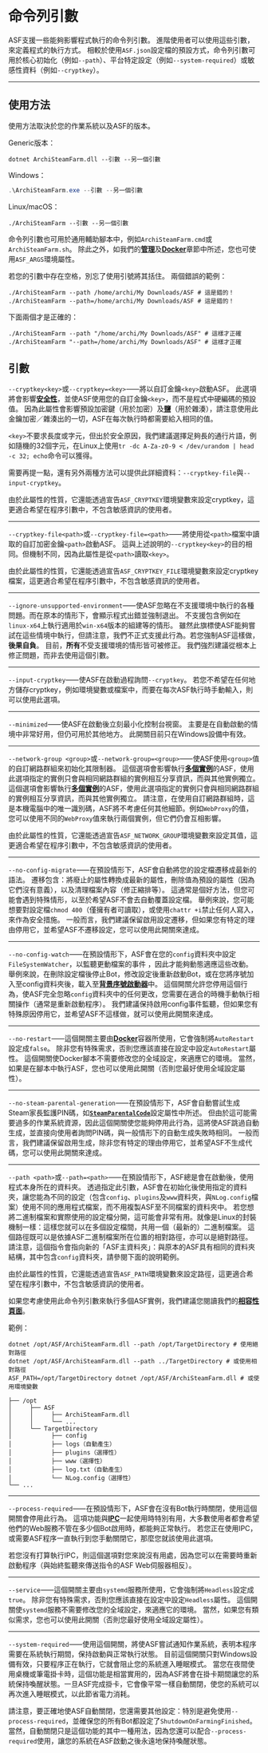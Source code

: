# 命令列引數

ASF支援一些能夠影響程式執行的命令列引數。 進階使用者可以使用這些引數，來定義程式的執行方式。 相較於使用&#8203;`ASF.json`&#8203;設定檔的預設方式，命令列引數可用於核心初始化（例如&#8203;`--path`&#8203;）、平台特定設定（例如&#8203;`--system-required`&#8203;）或敏感性資料（例如&#8203;`--cryptkey`&#8203;）。

---

## 使用方法

使用方法取決於您的作業系統以及ASF的版本。

Generic版本：

```shell
dotnet ArchiSteamFarm.dll --引數 --另一個引數
```

Windows：

```powershell
.\ArchiSteamFarm.exe --引數 --另一個引數
```

Linux/macOS：

```shell
./ArchiSteamFarm --引數 --另一個引數
```

命令列引數也可用於通用輔助腳本中，例如&#8203;`ArchiSteamFarm.cmd`&#8203;或&#8203;`ArchiSteamFarm.sh`&#8203;。 除此之外，如我們的&#8203;**[管理](https://github.com/JustArchiNET/ArchiSteamFarm/wiki/Management-zh-TW#環境變數)**&#8203;及&#8203;**[Docker](https://github.com/JustArchiNET/ArchiSteamFarm/wiki/Docker-zh-TW#命令列引數)**&#8203;章節中所述，您也可使用&#8203;`ASF_ARGS`&#8203;環境屬性。

若您的引數中存在空格，別忘了使用引號將其括住。 兩個錯誤的範例：

```shell
./ArchiSteamFarm --path /home/archi/My Downloads/ASF # 這是錯的！
./ArchiSteamFarm --path=/home/archi/My Downloads/ASF # 這是錯的！
```

下面兩個才是正確的：

```shell
./ArchiSteamFarm --path "/home/archi/My Downloads/ASF" # 這樣才正確
./ArchiSteamFarm "--path=/home/archi/My Downloads/ASF" # 這樣才正確
```

## 引數

`--cryptkey<key>`&#8203;或&#8203;`--cryptkey=<key>`&#8203;⸺將以自訂金鑰&#8203;`<key>`&#8203;啟動ASF。 此選項將會影響&#8203;**[安全性](https://github.com/JustArchiNET/ArchiSteamFarm/wiki/Security-zh-TW)**&#8203;，並使ASF使用您的自訂金鑰&#8203;`<key>`&#8203;，而不是程式中硬編碼的預設值。 因為此屬性會影響預設加密鍵（用於加密）及&#8203;**[鹽](https://zh.wikipedia.org/zh-tw/%E7%9B%90_(%E5%AF%86%E7%A0%81%E5%AD%A6))**&#8203;（用於雜湊），請注意使用此金鑰加密／雜湊出的一切，ASF在每次執行時都需要給入相同的值。

`<key>`&#8203;不要求長度或字元，但出於安全原因，我們建議選擇足夠長的通行片語，例如隨機的32個字元，在Linux上使用&#8203;`tr -dc A-Za-z0-9 < /dev/urandom | head -c 32; echo`&#8203;命令可以獲得。

需要再提一點，還有另外兩種方法可以提供此詳細資料：&#8203;`--cryptkey-file`&#8203;與&#8203;`--input-cryptkey`&#8203;。

由於此屬性的性質，它還能透過宣告&#8203;`ASF_CRYPTKEY`&#8203;環境變數來設定cryptkey，這更適合希望在程序引數中，不包含敏感資訊的使用者。

---

`--cryptkey-file<path>`&#8203;或&#8203;`--cryptkey-file=<path>`&#8203;⸺將使用從&#8203;`<path>`&#8203;檔案中讀取的自訂加密金鑰&#8203;`<path>`&#8203;啟動ASF。 這與上述說明的&#8203;`--cryptkey<key>`&#8203;的目的相同。但機制不同，因為此屬性是從&#8203;`<path>`&#8203;讀取&#8203;`<key>`&#8203;。

由於此屬性的性質，它還能透過宣告&#8203;`ASF_CRYPTKEY_FILE`&#8203;環境變數來設定cryptkey檔案，這更適合希望在程序引數中，不包含敏感資訊的使用者。

---

`--ignore-unsupported-environment`&#8203;⸺使ASF忽略在不支援環境中執行的各種問題。而在原本的情形下，會顯示程式出錯並強制退出。 不支援包含例如在&#8203;`linux-x64`&#8203;上執行適用於&#8203;`win-x64`&#8203;版本的組建等的情形。 雖然此旗標使ASF能夠嘗試在這些情境中執行，但請注意，我們不正式支援此行為。若您強制ASF這樣做，&#8203;**後果自負**&#8203;。 目前，&#8203;**所有**&#8203;不受支援環境的情形皆可被修正。 我們強烈建議從根本上修正問題，而非去使用這個引數。

---

`--input-cryptkey`&#8203;⸺使ASF在啟動過程詢問&#8203;`--cryptkey`&#8203;。 若您不希望在任何地方儲存cryptkey，例如環境變數或檔案中，而要在每次ASF執行時手動輸入，則可以使用此選項。

---

`--minimized`&#8203;⸺使ASF在啟動後立刻最小化控制台視窗。 主要是在自動啟動的情境中非常好用，但仍可用於其他地方。 此開關目前只在Windows設備中有效。

---

`--network-group <group>`&#8203;或&#8203;`--network-group=<group>`&#8203;⸺使ASF使用&#8203;`<group>`&#8203;值的自訂網路群組來初始化其限制器。 這個選項會影響執行&#8203;**[多個實例](https://github.com/JustArchiNET/ArchiSteamFarm/wiki/Management-zh-TW#多個實例)**&#8203;的ASF，使用此選項指定的實例只會與相同網路群組的實例相互分享資訊，而與其他實例獨立。 這個選項會影響執行&#8203;**[多個實例](https://github.com/JustArchiNET/ArchiSteamFarm/wiki/Management-zh-TW#多個實例)**&#8203;的ASF，使用此選項指定的實例只會與相同網路群組的實例相互分享資訊，而與其他實例獨立。 請注意，在使用自訂網路群組時，這是本機電腦中的唯一識別碼，ASF將不考慮任何其他細節。例如&#8203;`WebProxy`&#8203;的值，您可以使用不同的&#8203;`WebProxy`&#8203;值來執行兩個實例，但它們仍會互相影響。

由於此屬性的性質，它還能透過宣告&#8203;`ASF_NETWORK_GROUP`&#8203;環境變數來設定其值，這更適合希望在程序引數中，不包含敏感資訊的使用者。

---

`--no-config-migrate`&#8203;⸺在預設情形下，ASF會自動將您的設定檔遷移成最新的語法。 遷移包含：將廢止的屬性轉換成最新的屬性，刪除值為預設的屬性（因為它們沒有意義），以及清理檔案內容（修正縮排等）。 這通常是個好方法，但您可能會遇到特殊情形，以至於希望ASF不會去自動覆蓋設定檔。 舉例來說，您可能想要對設定檔&#8203;`chmod 400`&#8203;（僅擁有者可讀取），或使用&#8203;`chattr +i`&#8203;禁止任何人寫入，來作為安全措施。 一般而言，我們建議保留啟用設定遷移，但如果您有特定的理由停用它，並希望ASF不遷移設定，您可以使用此開關來達成。

---

`--no-config-watch`&#8203;⸺在預設情形下，ASF會在您的&#8203;`config`&#8203;資料夾中設定&#8203;`FileSystemWatcher`&#8203;，以監聽更動檔案的事件 ，因此才能夠動態適應這些改動。 舉例來說，在刪除設定檔後停止Bot，修改設定後重新啟動Bot，或在您將序號加入至config資料夾後，載入至&#8203;**[背景序號啟動器](https://github.com/JustArchiNET/ArchiSteamFarm/wiki/Background-games-redeemer-zh-TW)**&#8203;中。 這個開關允許您停用這個行為，使ASF完全忽略&#8203;`config`&#8203;資料夾中的任何更改，您需要在適合的時機手動執行相關操作（通常是重新啟動程序）。 我們建議保持啟用config事件監聽，但如果您有特殊原因停用它，並希望ASF不這樣做，就可以使用此開關來達成。

---

`--no-restart`&#8203;⸺這個開關主要由&#8203;**[Docker](https://github.com/JustArchiNET/ArchiSteamFarm/wiki/Docker-zh-TW)**&#8203;容器所使用，它會強制將&#8203;`AutoRestart`&#8203;設定成&#8203;`false`&#8203;。 除非您有特殊需求，否則您應該直接在設定中設定&#8203;`AutoRestart`&#8203;屬性。 這個開關使Docker腳本不需要修改您的全域設定，來適應它的環境。 當然，如果是在腳本中執行ASF，您也可以使用此開關（否則您最好使用全域設定屬性）。

---

`--no-steam-parental-generation`&#8203;⸺在預設情形下，ASF會自動嘗試生成Steam家長監護PIN碼，如&#8203;**[`SteamParentalCode`](https://github.com/JustArchiNET/ArchiSteamFarm/wiki/Configuration-zh-TW#steamparentalcode家庭監護-pin-碼)**&#8203;設定屬性中所述。 但由於這可能需要過多的作業系統資源，因此這個開關使您能夠停用此行為，這將使ASF跳過自動生成，並直接向使用者詢問PIN碼，與一般情形下的自動生成失敗時相同。 一般而言，我們建議保留啟用生成，除非您有特定的理由停用它，並希望ASF不生成代碼，您可以使用此開關來達成。

---

`--path <path>`&#8203;或&#8203;`--path=<path>`&#8203;⸺在預設情形下，ASF總是會在啟動後，使用程式本身所在的資料夾。 透過指定此引數，ASF會在初始化後使用指定的資料夾，讓您能為不同的設定（包含&#8203;`config`&#8203;、&#8203;`plugins`&#8203;及&#8203;`www`&#8203;資料夾，與&#8203;`NLog.config`&#8203;檔案）使用不同的應用程式檔案，而不用複製ASF至不同檔案的資料夾中。 若您想將二進制檔案和實際使用的設定檔分開，這可能會非常有用。就像是Linux的封裝機制一樣：這樣您就可以在多個設定檔間，共用一個（最新的）二進制檔案。 這個路徑既可以是依據ASF二進制檔案所在位置的相對路徑，亦可以是絕對路徑。 請注意，這個指令會指向新的「ASF主資料夾」：與原本的ASF具有相同的資料夾結構，其中包含&#8203;`config`&#8203;資料夾，請參閱下面的說明範例。

由於此屬性的性質，它還能透過宣告&#8203;`ASF_PATH`&#8203;環境變數來設定路徑，這更適合希望在程序引數中，不包含敏感資訊的使用者。

如果您考慮使用此命令列引數來執行多個ASF實例，我們建議您閱讀我們的&#8203;**[相容性頁面](https://github.com/JustArchiNET/ArchiSteamFarm/wiki/Management-zh-TW#多個實例)**&#8203;。

範例：

```shell
dotnet /opt/ASF/ArchiSteamFarm.dll --path /opt/TargetDirectory # 使用絕對路徑
dotnet /opt/ASF/ArchiSteamFarm.dll --path ../TargetDirectory # 或使用相對路徑
ASF_PATH=/opt/TargetDirectory dotnet /opt/ASF/ArchiSteamFarm.dll # 或使用環境變數
```

```text
├── /opt
│     ├── ASF
│     │     ├── ArchiSteamFarm.dll
│     │     └── ...
│     └── TargetDirectory
│           ├── config
│           ├── logs（自動產生）
│           ├── plugins（選擇性）
│           ├── www（選擇性）
│           ├── log.txt（自動產生）
│           └── NLog.config（選擇性）
└── ...
```

---

`--process-required`&#8203;⸺在預設情形下，ASF會在沒有Bot執行時關閉，使用這個開關會停用此行為。 這項功能與&#8203;**[IPC](https://github.com/JustArchiNET/ArchiSteamFarm/wiki/IPC-zh-TW)**&#8203;一起使用時特別有用，大多數使用者都會希望他們的Web服務不管在多少個Bot啟用時，都能夠正常執行。 若您正在使用IPC，或需要ASF程序一直執行到您手動關閉它，那麼您就該使用此選項。

若您沒有打算執行IPC，則這個選項對您來說沒有用處，因為您可以在需要時重新啟動程序（與始終監聽來傳送指令的ASF Web伺服器相反）。

---

`--service`&#8203;⸺這個開關主要由&#8203;`systemd`&#8203;服務所使用，它會強制將&#8203;`Headless`&#8203;設定成&#8203;`true`&#8203;。 除非您有特殊需求，否則您應該直接在設定中設定&#8203;`Headless`&#8203;屬性。 這個開關使&#8203;`systemd`&#8203;服務不需要修改您的全域設定，來適應它的環境。 當然，如果您有類似需求，您也可以使用此開關（否則您最好使用全域設定屬性）。

---

`--system-required`&#8203;⸺使用這個開關，將使ASF嘗試通知作業系統，表明本程序需要在系統執行期間，保持啟動與正常執行狀態。 目前這個開關只對Windows設備有效，只要程序正在執行，它就會阻止您的系統進入睡眠模式。 當您在夜間使用桌機或筆電掛卡時，這個功能是相當實用的，因為ASF將會在掛卡期間讓您的系統保持喚醒狀態。一旦ASF完成掛卡，它會像平常一樣自動關閉，使您的系統可以再次進入睡眠模式，以此節省電力消耗。

請注意，要正確地使ASF自動關閉，您還需要其他設定：特別是避免使用&#8203;`--process-required`&#8203;，並確保您的所有Bot都設定了&#8203;`ShutdownOnFarmingFinished`&#8203;。 當然，自動關閉只是這個功能的其中一種用法，因為您還可以配合&#8203;`--process-required`&#8203;使用，讓您的系統在ASF啟動之後永遠地保持喚醒狀態。